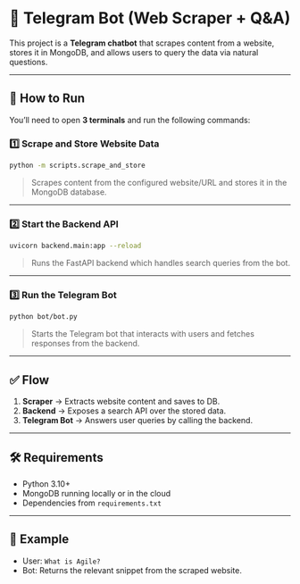 # 📌 Telegram Bot (Web Scraper + Q&A)

This project is a **Telegram chatbot** that scrapes content from a website, stores it in MongoDB, and allows users to query the data via natural questions.

---

## 🚀 How to Run

You’ll need to open **3 terminals** and run the following commands:

### 1️⃣ Scrape and Store Website Data
```bash
python -m scripts.scrape_and_store
```
> Scrapes content from the configured website/URL and stores it in the MongoDB database.

---

### 2️⃣ Start the Backend API
```bash
uvicorn backend.main:app --reload
```
> Runs the FastAPI backend which handles search queries from the bot.

---

### 3️⃣ Run the Telegram Bot
```bash
python bot/bot.py
```
> Starts the Telegram bot that interacts with users and fetches responses from the backend.

---

## ✅ Flow
1. **Scraper** → Extracts website content and saves to DB.  
2. **Backend** → Exposes a search API over the stored data.  
3. **Telegram Bot** → Answers user queries by calling the backend.  

---

## 🛠️ Requirements
- Python 3.10+  
- MongoDB running locally or in the cloud  
- Dependencies from `requirements.txt`  

---

## 📌 Example
- User: `What is Agile?`  
- Bot: Returns the relevant snippet from the scraped website.  
